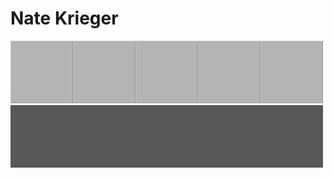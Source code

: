 # Nate Krieger

![GS](/assets/GS.png)![GS](/assets/GS.png)![GS](/assets/GS.png)![GS](/assets/GS.png)![GS](/assets/GS.png)
![DGS](/assets/DGS.png)![DGS](/assets/DGS.png)![DGS](/assets/DGS.png)![DGS](/assets/DGS.png)![DGS](/assets/DGS.png)
